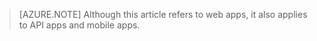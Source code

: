 > [AZURE.NOTE]
> Although this article refers to web apps, it also applies to API apps and mobile apps.
> 
> 

